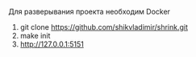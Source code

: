 Для разверывания проекта необходим Docker
1. git clone https://github.com/shikvladimir/shrink.git
2. make init
3. http://127.0.0.1:5151